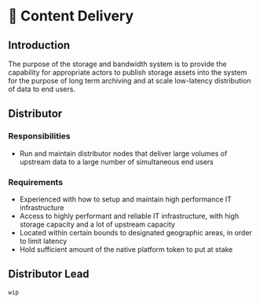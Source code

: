 # 📡 Content Delivery

## Introduction

The purpose of the storage and bandwidth system is to provide the capability for appropriate actors to publish storage assets into the system for the purpose of long term archiving and at scale low-latency distribution of data to end users.

## Distributor

### Responsibilities

* Run and maintain distributor nodes that deliver large volumes of upstream data to a large number of simultaneous end users

### Requirements

* Experienced with how to setup and maintain high performance IT infrastructure
* Access to highly performant and reliable IT infrastructure, with high storage capacity and a lot of upstream capacity
* Located within certain bounds to designated geographic areas, in order to limit latency
* Hold sufficient amount of the native platform token to put at stake

## Distributor Lead

`wip`
